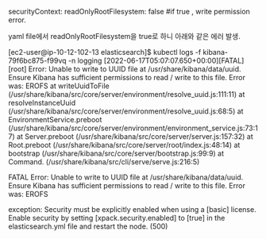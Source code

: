  securityContext:
            readOnlyRootFilesystem: false  #if true , write permission error.


yaml file에서 readOnlyRootFilesystem을 true로 하니 아래와 같은 에러 발생. 



[ec2-user@ip-10-12-102-13 elasticsearch]$ kubectl logs -f kibana-79f6bc875-f99vq -n logging
[2022-06-17T05:07:07.650+00:00][FATAL][root] Error: Unable to write to UUID file at /usr/share/kibana/data/uuid. Ensure Kibana has sufficient permissions to read / write to this file.  Error was: EROFS
    at writeUuidToFile (/usr/share/kibana/src/core/server/environment/resolve_uuid.js:111:11)
    at resolveInstanceUuid (/usr/share/kibana/src/core/server/environment/resolve_uuid.js:68:5)
    at EnvironmentService.preboot (/usr/share/kibana/src/core/server/environment/environment_service.js:73:17)
    at Server.preboot (/usr/share/kibana/src/core/server/server.js:157:32)
    at Root.preboot (/usr/share/kibana/src/core/server/root/index.js:48:14)
    at bootstrap (/usr/share/kibana/src/core/server/bootstrap.js:99:9)
    at Command.<anonymous> (/usr/share/kibana/src/cli/serve/serve.js:216:5)

 FATAL  Error: Unable to write to UUID file at /usr/share/kibana/data/uuid. Ensure Kibana has sufficient permissions to read / write to this file.  Error was: EROFS



exception: Security must be explicitly enabled when using a [basic] license. Enable security by setting [xpack.security.enabled] to [true] in the elasticsearch.yml file and restart the node. (500)
